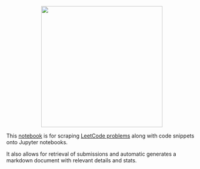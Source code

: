 <p align='center'><img width='320' src='https://theme.zdassets.com/theme_assets/9008406/036323c6afd10392aa5b7e3a2eb7557d17955c81.png'></p>

This [notebook](LeetCode.ipynb) is for scraping [LeetCode problems](https://leetcode.com/problemset/all/) along with code snippets onto Jupyter notebooks. 

It also allows for retrieval of submissions and automatic generates a markdown document with relevant details and stats.